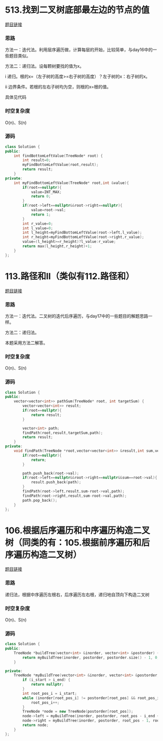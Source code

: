 # 513.找到二叉树底部最左边的节点的值

[题目链接](https://leetcode.cn/problems/find-bottom-left-tree-value/description/)

### 思路

方法一：迭代法。利用层序遍历做，计算每层的开始，比较简单，与day16中的一些题目类似。

方法二：递归法。设每颗树要找的值为x。

i 递归。根的x=（左子树的高度>=右子树的高度）？左子树的x：右子树的x。

ii 边界条件。若根的左右子树均为空，则根的x=根的值。

具体见代码

### 时空复杂度

O(n)、S(n)

### 源码

```C++
class Solution {
public:
    int findBottomLeftValue(TreeNode* root) {
        int result=0;
        myFindBottomLeftValue(root,result);
        return result;
    }
private:
    int myFindBottomLeftValue(TreeNode* root,int &value){
        if(root==nullptr){
            value=INT_MAX;
            return 0;
        }
        if(root->left==nullptr&&root->right==nullptr){
            value=root->val;
            return 1;
        }
        int r_value=0;
        int l_value=0;
        int l_height=myFindBottomLeftValue(root->left,l_value);
        int r_height=myFindBottomLeftValue(root->right,r_value);
        value=(l_height>=r_height)?l_value:r_value;
        return max(l_height,r_height)+1;
    }
};
```



# 113.路径和II（类似有112.路径和）

[题目链接](https://leetcode.cn/problems/path-sum-ii/description/)

### 思路

方法一：迭代法。二叉树的迭代后序遍历，与day17中的一些题目的解题思路一样。

方法二：递归法。

本题采用方法二解答。

### 时空复杂度

O(n)、S(n)

### 源码

```C++
class Solution {
public:
    vector<vector<int>> pathSum(TreeNode* root, int targetSum) {
        vector<vector<int>> result;
        if(root==nullptr){
            return result;
        }

        vector<int> path;
        findPath(root,result,targetSum,path);
        return result;
    }
private:
    void findPath(TreeNode *root,vector<vector<int>> &result,int sum,vector<int> &path){
        if(root==nullptr){
            return;
        }

        path.push_back(root->val);
        if(root->left==nullptr&&root->right==nullptr&&sum==root->val){
            result.push_back(path);
        }
        findPath(root->left,result,sum-root->val,path);
        findPath(root->right,result,sum-root->val,path);
        path.pop_back();
    }
};

```



# 106.根据后序遍历和中序遍历构造二叉树（同类的有：105.根据前序遍历和后序遍历构造二叉树）

[题目链接](https://leetcode.cn/problems/construct-binary-tree-from-inorder-and-postorder-traversal/description/)

### 思路

递归法，根据中序遍历左根右，后序遍历左右根，递归地自顶向下构造二叉树

### 时空复杂度

O(n)、S(n)

### 源码

```C++
class Solution {
public:
    TreeNode *buildTree(vector<int> &inorder, vector<int> &postorder) {
        return myBuildTree(inorder, postorder, postorder.size() - 1, 0, inorder.size() - 1);
    }

private:
    TreeNode *myBuildTree(vector<int> &inorder, vector<int> &postorder, int root_pos, int i_start, int i_end) {
        if (i_start > i_end) {
            return nullptr;
        }
        int root_pos_i = i_start;
        while (inorder[root_pos_i] != postorder[root_pos] && root_pos_i <= i_end) {
            root_pos_i++;
        }
        TreeNode *node = new TreeNode(postorder[root_pos]);
        node->left = myBuildTree(inorder, postorder, root_pos - i_end + root_pos_i - 1, i_start, root_pos_i - 1);
        node->right = myBuildTree(inorder, postorder, root_pos - 1, root_pos_i + 1, i_end);
        return node;
    }
};
```

